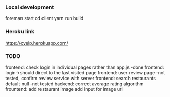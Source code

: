 ### Local development
foreman start 
cd client
yarn run build

### Heroku link
https://cyelp.herokuapp.com/


### TODO
frontend: check login in individual pages rather than app.js -done
frontend: login->should direct to the last visited page 
frontend: user review page -not tested, confirm review service with server 
frontend: search restaurants default null -not tested
backend: correct average rating algorithm
frountend: add restaurant image add input for image url

